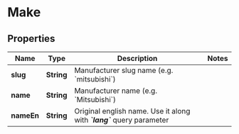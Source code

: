 
# Make

## Properties
Name | Type | Description | Notes
------------ | ------------- | ------------- | -------------
**slug** | **String** | Manufacturer slug name (e.g. &#x60;mitsubishi&#x60;) | 
**name** | **String** | Manufacturer name (e.g. &#x60;Mitsubishi&#x60;) | 
**nameEn** | **String** |  Original english name. Use it along with _**&#x60;lang&#x60;**_ query parameter   | 




